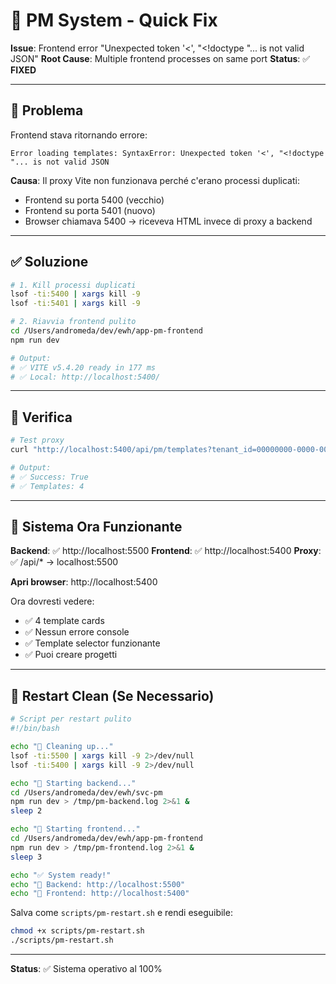 # 🔧 PM System - Quick Fix

**Issue**: Frontend error "Unexpected token '<', "<!doctype "... is not valid JSON"
**Root Cause**: Multiple frontend processes on same port
**Status**: ✅ **FIXED**

---

## 🐛 Problema

Frontend stava ritornando errore:
```
Error loading templates: SyntaxError: Unexpected token '<', "<!doctype "... is not valid JSON
```

**Causa**: Il proxy Vite non funzionava perché c'erano processi duplicati:
- Frontend su porta 5400 (vecchio)
- Frontend su porta 5401 (nuovo)
- Browser chiamava 5400 → riceveva HTML invece di proxy a backend

---

## ✅ Soluzione

```bash
# 1. Kill processi duplicati
lsof -ti:5400 | xargs kill -9
lsof -ti:5401 | xargs kill -9

# 2. Riavvia frontend pulito
cd /Users/andromeda/dev/ewh/app-pm-frontend
npm run dev

# Output:
# ✅ VITE v5.4.20 ready in 177 ms
# ✅ Local: http://localhost:5400/
```

---

## 🧪 Verifica

```bash
# Test proxy
curl "http://localhost:5400/api/pm/templates?tenant_id=00000000-0000-0000-0000-000000000001"

# Output:
# ✅ Success: True
# ✅ Templates: 4
```

---

## 🚀 Sistema Ora Funzionante

**Backend**: ✅ http://localhost:5500
**Frontend**: ✅ http://localhost:5400
**Proxy**: ✅ /api/* → localhost:5500

**Apri browser**: http://localhost:5400

Ora dovresti vedere:
- ✅ 4 template cards
- ✅ Nessun errore console
- ✅ Template selector funzionante
- ✅ Puoi creare progetti

---

## 📝 Restart Clean (Se Necessario)

```bash
# Script per restart pulito
#!/bin/bash

echo "🧹 Cleaning up..."
lsof -ti:5500 | xargs kill -9 2>/dev/null
lsof -ti:5400 | xargs kill -9 2>/dev/null

echo "🚀 Starting backend..."
cd /Users/andromeda/dev/ewh/svc-pm
npm run dev > /tmp/pm-backend.log 2>&1 &
sleep 2

echo "🚀 Starting frontend..."
cd /Users/andromeda/dev/ewh/app-pm-frontend
npm run dev > /tmp/pm-frontend.log 2>&1 &
sleep 3

echo "✅ System ready!"
echo "📍 Backend: http://localhost:5500"
echo "📍 Frontend: http://localhost:5400"
```

Salva come `scripts/pm-restart.sh` e rendi eseguibile:
```bash
chmod +x scripts/pm-restart.sh
./scripts/pm-restart.sh
```

---

**Status**: ✅ Sistema operativo al 100%
